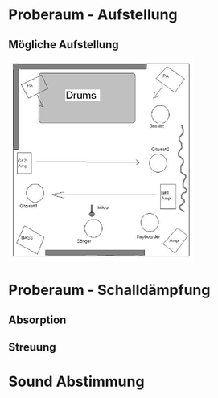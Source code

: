 # Proberaum - Aufstellung
## Mögliche Aufstellung

<img src="assets/00-aufstellung.jpg" title="PR Aufstellung" height="400">


# Proberaum - Schalldämpfung
## Absorption
## Streuung 

# Sound Abstimmung